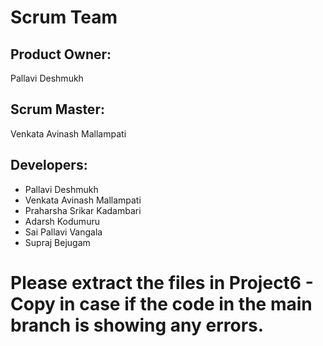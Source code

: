 # Scrum Team
## Product Owner:
Pallavi Deshmukh 
## Scrum Master:
Venkata Avinash Mallampati
## Developers:
- Pallavi Deshmukh
- Venkata Avinash Mallampati
- Praharsha Srikar Kadambari
- Adarsh Kodumuru
- Sai Pallavi Vangala
- Supraj Bejugam

# Please extract the files in Project6 - Copy in case if the code in the main branch is showing any errors.
